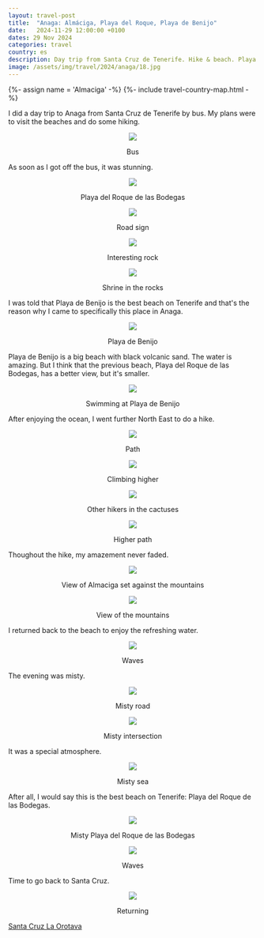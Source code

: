 ```yaml
---
layout: travel-post
title:  "Anaga: Almáciga, Playa del Roque, Playa de Benijo"
date:   2024-11-29 12:00:00 +0100
dates: 29 Nov 2024
categories: travel
country: es
description: Day trip from Santa Cruz de Tenerife. Hike & beach. Playa del Roque de las Bodegas is the best beach on Tenerife.
image: /assets/img/travel/2024/anaga/18.jpg
---
```


{%- assign name = 'Almaciga' -%}
{%- include travel-country-map.html -%}

I did a day trip to Anaga from Santa Cruz de Tenerife by bus. My plans were to visit the beaches and do some hiking.
<center>
    <img src="/assets/img/travel/2024/anaga/1.jpg" />
    <p class="image-label">Bus</p>
</center>

As soon as I got off the bus, it was stunning.
<center>
    <img src="/assets/img/travel/2024/anaga/2.jpg" />
    <p class="image-label">Playa del Roque de las Bodegas</p>
</center>

<center>
    <img src="/assets/img/travel/2024/anaga/3.jpg" />
    <p class="image-label">Road sign</p>
</center>

<center>
    <img src="/assets/img/travel/2024/anaga/4.jpg" />
    <p class="image-label">Interesting rock</p>
</center>

<center>
    <img src="/assets/img/travel/2024/anaga/5.jpg" />
    <p class="image-label">Shrine in the rocks</p>
</center>

I was told that Playa de Benijo is the best beach on Tenerife and that's the reason why I came to specifically this place in Anaga.
<center>
    <img src="/assets/img/travel/2024/anaga/6.jpg" />
    <p class="image-label">Playa de Benijo</p>
</center>

Playa de Benijo is a big beach with black volcanic sand. The water is amazing. But I think that the previous beach, Playa del Roque de las Bodegas, has a better view, but it's smaller.
<center>
    <img src="/assets/img/travel/2024/anaga/7.jpg" />
    <p class="image-label">Swimming at Playa de Benijo</p>
</center>

After enjoying the ocean, I went further North East to do a hike.
<center>
    <img src="/assets/img/travel/2024/anaga/8.jpg" />
    <p class="image-label">Path</p>
</center>

<center>
    <img src="/assets/img/travel/2024/anaga/9.jpg" />
    <p class="image-label">Climbing higher</p>
</center>

<center>
    <img src="/assets/img/travel/2024/anaga/12.jpg" />
    <p class="image-label">Other hikers in the cactuses</p>
</center>

<center>
    <img src="/assets/img/travel/2024/anaga/11.jpg" />
    <p class="image-label">Higher path</p>
</center>

Thoughout the hike, my amazement never faded.
<center>
    <img src="/assets/img/travel/2024/anaga/13.jpg" />
    <p class="image-label">View of Almaciga set against the mountains</p>
</center>

<center>
    <img src="/assets/img/travel/2024/anaga/10.jpg" />
    <p class="image-label">View of the mountains</p>
</center>

I returned back to the beach to enjoy the refreshing water.
<center>
    <img src="/assets/img/travel/2024/anaga/14.jpg" />
    <p class="image-label">Waves</p>
</center>

The evening was misty. 
<center>
    <img src="/assets/img/travel/2024/anaga/15.jpg" />
    <p class="image-label">Misty road</p>
</center>

<center>
    <img src="/assets/img/travel/2024/anaga/19.jpg" />
    <p class="image-label">Misty intersection</p>
</center>

It was a special atmosphere.
<center>
    <img src="/assets/img/travel/2024/anaga/16.jpg" />
    <p class="image-label">Misty sea</p>
</center>

After all, I would say this is the best beach on Tenerife: Playa del Roque de las Bodegas.
<center>
    <img src="/assets/img/travel/2024/anaga/18.jpg" />
    <p class="image-label">Misty Playa del Roque de las Bodegas</p>
</center>

<center>
    <img src="/assets/img/travel/2024/anaga/17.jpg" />
    <p class="image-label">Waves</p>
</center>

Time to go back to Santa Cruz.
<center>
    <img src="/assets/img/travel/2024/anaga/20.jpg" />
    <p class="image-label">Returning</p>
</center>


<a class="prev" href="/travel/2024/santa-cruz">
    Santa Cruz
</a>

<a class="next" href="/travel/2024/orotava">
    La Orotava
</a>
